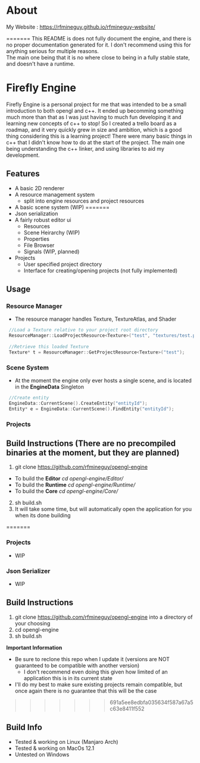 # About
My Website : https://rfmineguy.github.io/rfmineguy-website/

=======
This README is does not fully document the engine, and there is no proper documentation generated for it. I don't recommend using this for anything serious for multiple reasons.<br> The main one being that it is no where close to being in a fully stable state, and doesn't have a runtime.

# Firefly Engine

Firefly Engine is a personal project for me that was intended to be a small introduction to both opengl and c++. It ended up becomming something much more than that as I was just having to much fun developing it and learning new concepts of c++ to stop! So I created a trello board as a roadmap, and it very quickly grew in size and ambition, which is a good thing considering this is a learning project! There were many basic things in c++ that I didn't know how to do at the start of the project. The main one being understanding the c++ linker, and using libraries to aid my development.

## Features
 - A basic 2D renderer
 - A resource management system
   * split into engine resources and project resources
 - A basic scene system (WIP)
=======
 - Json serialization
 - A fairly robust editor ui
   * Resources
   * Scene Heirarchy (WIP)
   * Properties
   * File Browser
   * Signals (WIP, planned)
 - Projects
   * User specified project directory
   * Interface for creating/opening projects (not fully implemented)

## Usage
### Resource Manager
 - The resource manager handles Texture, TextureAtlas, and Shader
```c++
 //Load a Texture relative to your project root directory
 ResourceManager::LoadProjectResource<Texture>("test", "textures/test.png");
 
 //Retrieve this loaded Texture
 Texture* t = ResourceManager::GetProjectResource<Texture>("test");
```

### Scene System
 - At the moment the engine only ever hosts a single scene, and is located in the __EngineData__ Singleton
 ```c++
  //Create entity
  EngineData::CurrentScene().CreateEntity("entityId");
  Entity* e = EngineData::CurrentScene().FindEntity("entityId");
 ```

### Projects

## Build Instructions (There are no precompiled binaries at the moment, but they are planned)
 1. git clone https://github.com/rfmineguy/opengl-engine
   - To build the **Editor** *cd opengl-engine/Editor/*
   - To build the **Runtime** *cd opengl-engine/Runtime/*
   - To build the **Core** *cd opengl-engine/Core/*
 2. sh build.sh
 3. It will take some time, but will automatically open the application for you when its done building

=======
### Projects
 - WIP

### Json Serializer
 - WIP

## Build Instructions
 1. git clone https://github.com/rfmineguy/opengl-engine into a directory of your choosing
 2. cd opengl-engine
 3. sh build.sh
 
 **Important Information**
 * Be sure to reclone this repo when I update it (versions are NOT guaranteed to be compatible with another version)
   + I don't recommend even doing this given how limited of an application this is in its current state
 * I'll do my best to make sure existing projects remain compatible, but once again there is no guarantee that this will be the case
>>>>>>> 691a5ee8edbfa035634f587a67a5c63e8411f552

## Build Info
 * Tested & working on Linux (Manjaro Arch)
 * Tested & working on MacOs 12.1
 * Untested on Windows
